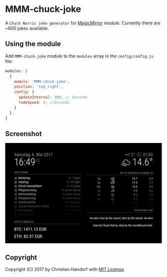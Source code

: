 # MMM-chuck-joke
A `Chuck Norris joke generator` for <a href="https://github.com/MichMich/MagicMirror">MagicMirror</a> module.
Currently there are ~600 jokes available.

## Using the module
Add `MMM-chuck-joke` module to the `modules` array in the `config/config.js` file:
````javascript
modules: [
  {
    module: 'MMM-chuck-joke',
    position: 'top_right',
    config: {
      updateInterval: 300, // Seconds
	  fadeSpeed: 4, //Seconds
    }
  },
]
````

## Screenshot
![](preview.png?raw=true)

## Copyright
Copyright (C) 2017 by Christian Handorf with [MIT License](LICENSE.md).
